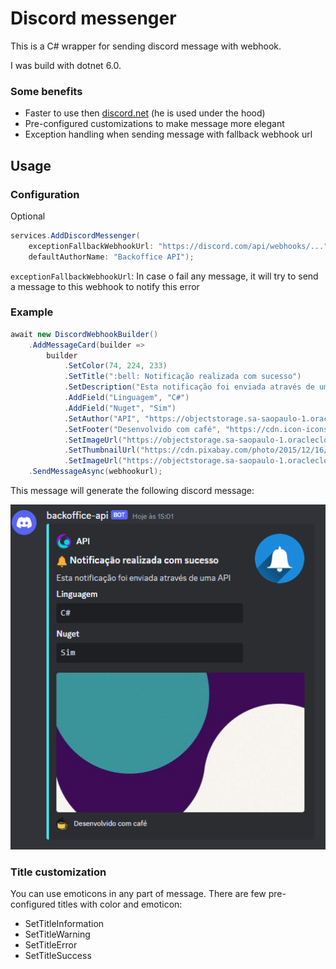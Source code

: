 ﻿# Discord messenger

This is a C# wrapper for sending discord message with webhook.

I was build with dotnet 6.0.

### Some benefits

- Faster to use then [discord.net](https://github.com/discord-net/Discord.Net/tree/dev/samples/WebhookClient) (he is used under the hood)
- Pre-configured customizations to make message more elegant
- Exception handling when sending message with fallback webhook url

## Usage

### Configuration

Optional

```C#	
services.AddDiscordMessenger(
    exceptionFallbackWebhookUrl: "https://discord.com/api/webhooks/...",
    defaultAuthorName: "Backoffice API");
```

`exceptionFallbackWebhookUrl`: In case o fail any message, it will try to send a message to this webhook to notify this error

### Example

```C#	
await new DiscordWebhookBuilder()
    .AddMessageCard(builder =>
        builder
            .SetColor(74, 224, 233)
            .SetTitle(":bell: Notificação realizada com sucesso")
            .SetDescription("Esta notificação foi enviada através de uma API")
            .AddField("Linguagem", "C#")
            .AddField("Nuget", "Sim")
            .SetAuthor("API", "https://objectstorage.sa-saopaulo-1.oraclecloud.com/p/VdqjKFYi4Xw9nBkUShBkzAxmM9-bkeQzBuJNMtSSnrRyzxKOPUy_kyjZpwnBPq51/n/grzlql2zrphm/b/domynus-cdn/o/kerootica/images/logossimple.png", "https://testapp.kerootica.com.br")
            .SetFooter("Desenvolvido com café", "https://cdn.icon-icons.com/icons2/738/PNG/512/coffee_icon-icons.com_63177.png")
            .SetImageUrl("https://objectstorage.sa-saopaulo-1.oraclecloud.com/p/VdqjKFYi4Xw9nBkUShBkzAxmM9-bkeQzBuJNMtSSnrRyzxKOPUy_kyjZpwnBPq51/n/grzlql2zrphm/b/domynus-cdn/o/kerootica/images/wallpaper-web.jpg")
            .SetThumbnailUrl("https://cdn.pixabay.com/photo/2015/12/16/17/41/bell-1096280_1280.png")
            .SetImageUrl("https://objectstorage.sa-saopaulo-1.oraclecloud.com/p/VdqjKFYi4Xw9nBkUShBkzAxmM9-bkeQzBuJNMtSSnrRyzxKOPUy_kyjZpwnBPq51/n/grzlql2zrphm/b/domynus-cdn/o/kerootica/images/wallpaper-web.jpg"))
    .SendMessageAsync(webhookurl);
```

This message will generate the following discord message: 

![Notification Sample](./Notification%20sample.png)

### Title customization

You can use emoticons in any part of message.
There are few pre-configured titles with color and emoticon:

- SetTitleInformation
- SetTitleWarning
- SetTitleError
- SetTitleSuccess